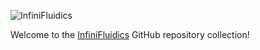 <p><img src="https://github.com/aqueductfluidics/.github/blob/main/profile/assets/images/infini-logo-large.svg" alt="InfiniFluidics" /></p>

Welcome to the [InfiniFluidics]() GitHub repository collection!
